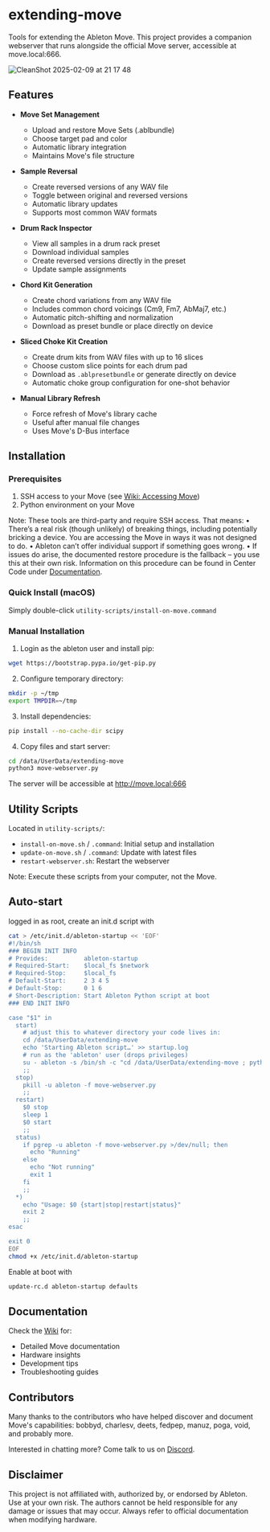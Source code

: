 # extending-move

Tools for extending the Ableton Move. This project provides a companion webserver that runs alongside the official Move server, accessible at move.local:666.

![CleanShot 2025-02-09 at 21 17 48](https://github.com/user-attachments/assets/7b010cbb-8b26-4c53-80ed-ada875514aff)

## Features

- **Move Set Management**
  - Upload and restore Move Sets (.ablbundle)
  - Choose target pad and color
  - Automatic library integration
  - Maintains Move's file structure

- **Sample Reversal**
  - Create reversed versions of any WAV file
  - Toggle between original and reversed versions
  - Automatic library updates
  - Supports most common WAV formats
    
- **Drum Rack Inspector**
  - View all samples in a drum rack preset
  - Download individual samples
  - Create reversed versions directly in the preset
  - Update sample assignments

- **Chord Kit Generation**
  - Create chord variations from any WAV file
  - Includes common chord voicings (Cm9, Fm7, AbMaj7, etc.)
  - Automatic pitch-shifting and normalization
  - Download as preset bundle or place directly on device

- **Sliced Choke Kit Creation**
  - Create drum kits from WAV files with up to 16 slices
  - Choose custom slice points for each drum pad
  - Download as `.ablpresetbundle` or generate directly on device
  - Automatic choke group configuration for one-shot behavior

- **Manual Library Refresh**
  - Force refresh of Move's library cache
  - Useful after manual file changes
  - Uses Move's D-Bus interface
    


## Installation

### Prerequisites
1. SSH access to your Move (see [Wiki: Accessing Move](https://github.com/charlesvestal/extending-move/wiki/00--Accessing-Move))
2. Python environment on your Move

Note:
These tools are third-party and require SSH access. That means:
 •    There’s a real risk (though unlikely) of breaking things, including potentially bricking a device. You are accessing the Move in ways it was not designed to do.
 •    Ableton can’t offer individual support if something goes wrong.
 •    If issues do arise, the documented restore procedure is the fallback – you use this at their own risk. Information on this procedure can be found in Center Code under [Documentation](https://ableton.centercode.com/project/article/item.html?cap=ecd3942a1fe3405eb27a806608401a0b&arttypeid={e70be312-f44a-418b-bb74-ed1030e3a49a}&artid={C0A2D9E2-D52F-4DEB-8BEE-356B65C8942E}).

### Quick Install (macOS)
Simply double-click `utility-scripts/install-on-move.command`

### Manual Installation

1. Login as the ableton user and install pip:
```bash
wget https://bootstrap.pypa.io/get-pip.py
```

2. Configure temporary directory:
```bash
mkdir -p ~/tmp
export TMPDIR=~/tmp
```

3. Install dependencies:
```bash
pip install --no-cache-dir scipy
```

4. Copy files and start server:
```bash
cd /data/UserData/extending-move
python3 move-webserver.py
```

The server will be accessible at http://move.local:666

## Utility Scripts

Located in `utility-scripts/`:
- `install-on-move.sh` / `.command`: Initial setup and installation
- `update-on-move.sh` / `.command`: Update with latest files
- `restart-webserver.sh`: Restart the webserver

Note: Execute these scripts from your computer, not the Move.

## Auto-start
logged in as root, create an init.d script with
```bash
cat > /etc/init.d/ableton-startup << 'EOF'
#!/bin/sh
### BEGIN INIT INFO
# Provides:          ableton-startup
# Required-Start:    $local_fs $network
# Required-Stop:     $local_fs
# Default-Start:     2 3 4 5
# Default-Stop:      0 1 6
# Short-Description: Start Ableton Python script at boot
### END INIT INFO

case "$1" in
  start)
    # adjust this to whatever directory your code lives in:
    cd /data/UserData/extending-move
    echo 'Starting Ableton script…' >> startup.log
    # run as the 'ableton' user (drops privileges)
    su - ableton -s /bin/sh -c "cd /data/UserData/extending-move ; python3 move-webserver.py >> startup.log 2>&1 &"
    ;;
  stop)
    pkill -u ableton -f move-webserver.py
    ;;
  restart)
    $0 stop
    sleep 1
    $0 start
    ;;
  status)
    if pgrep -u ableton -f move-webserver.py >/dev/null; then
      echo "Running"
    else
      echo "Not running"
      exit 1
    fi
    ;;
  *)
    echo "Usage: $0 {start|stop|restart|status}"
    exit 2
    ;;
esac

exit 0
EOF
chmod +x /etc/init.d/ableton-startup
```

Enable at boot with 
```bash
update-rc.d ableton-startup defaults
```

## Documentation

Check the [Wiki](https://github.com/charlesvestal/extending-move/wiki) for:
- Detailed Move documentation
- Hardware insights
- Development tips
- Troubleshooting guides

## Contributors

Many thanks to the contributors who have helped discover and document Move's capabilities:
bobbyd, charlesv, deets, fedpep, manuz, poga, void, and probably more.

Interested in chatting more? Come talk to us on [Discord](https://discord.gg/yP7SjqDrZG).

## Disclaimer

This project is not affiliated with, authorized by, or endorsed by Ableton. Use at your own risk. The authors cannot be held responsible for any damage or issues that may occur. Always refer to official documentation when modifying hardware.
